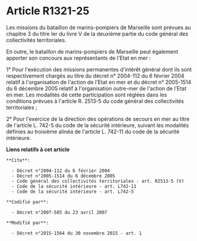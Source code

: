 # Article R1321-25

Les missions du bataillon de marins-pompiers de Marseille sont prévues au chapitre 3 du titre Ier du livre V de la deuxième
partie du code général des collectivités territoriales.

En outre, le bataillon de marins-pompiers de Marseille peut également apporter son concours aux représentants de l'Etat en
mer :

1° Pour l'exécution des missions permanentes d'intérêt général dont ils sont respectivement chargés au titre du décret n°
2004-112 du 6 février 2004 relatif à l'organisation de l'action de l'Etat en mer et du décret n° 2005-1514 du 6 décembre 2005
relatif à l'organisation outre-mer de l'action de l'Etat en mer. Les modalités de cette participation sont réglées dans les
conditions prévues à l'article R. 2513-5 du code général des collectivités territoriales ;

2° Pour l'exercice de la direction des opérations de secours en mer au titre de l'article L. 742-5 du code de la sécurité
intérieure, suivant les modalités définies au troisième alinéa de l'article L. 742-11 du code de la sécurité intérieure.

**Liens relatifs à cet article**

	**Cite**:

	  - Décret n°2004-112 du 6 février 2004
	  - Décret n°2005-1514 du 6 décembre 2005
	  - Code général des collectivités territoriales - art. R2513-5 (V)
	  - Code de la sécurité intérieure - art. L742-11
	  - Code de la sécurité intérieure - art. L742-5

	**Codifié par**:

	  - Décret n°2007-585 du 23 avril 2007

	**Modifié par**:

	  - Décret n°2015-1564 du 30 novembre 2015 - art. 1
